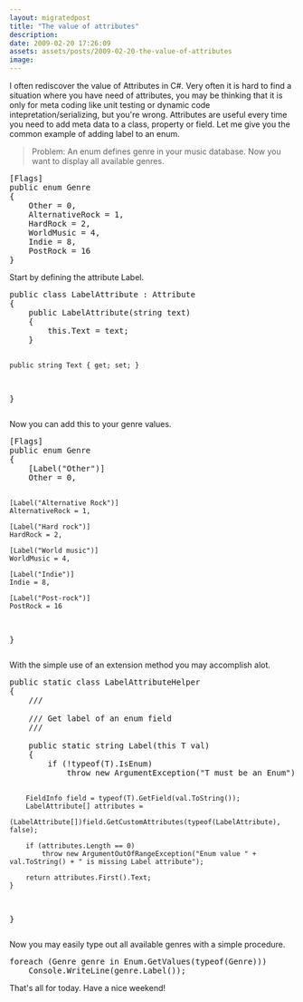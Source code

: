 ```yaml
---
layout: migratedpost
title: "The value of attributes"
description:
date: 2009-02-20 17:26:09
assets: assets/posts/2009-02-20-the-value-of-attributes
image: 
---
```


<p>I often rediscover the value of Attributes in C#. Very often it is hard to find a situation where you have need of attributes, you may be thinking that it is only for meta coding like unit testing or dynamic code intepretation/serializing, but you're wrong. Attributes are useful every time you need to add meta data to a class, property or field. Let me give you the common example of adding label to an enum.</p>
<blockquote>Problem: An enum defines genre in your music database. Now you want to display all available genres.</blockquote>
<pre class="brush: csharp">[Flags]
public enum Genre
{
    Other = 0,
    AlternativeRock = 1,
    HardRock = 2,
    WorldMusic = 4,
    Indie = 8,
    PostRock = 16
}</pre>
<p>Start by defining the attribute Label.</p>
<pre class="brush: csharp">public class LabelAttribute : Attribute
{
    public LabelAttribute(string text)
    {
        this.Text = text;
    }

    public string Text { get; set; }
}</pre>
<p>Now you can add this to your genre values.</p>
<pre class="brush: csharp">[Flags]
public enum Genre
{  
    [Label("Other")]
    Other = 0,

    [Label("Alternative Rock")]
    AlternativeRock = 1,

    [Label("Hard rock")]
    HardRock = 2,

    [Label("World music")]
    WorldMusic = 4,

    [Label("Indie")]
    Indie = 8,

    [Label("Post-rock")]
    PostRock = 16
}</pre>
<p>With the simple use of an extension method you may accomplish alot.</p>
<pre class="brush: csharp">public static class LabelAttributeHelper
{
    /// <summary>
    /// Get label of an enum field
    /// </summary>
    public static string Label<T>(this T val)
    {
        if (!typeof(T).IsEnum)
            throw new ArgumentException("T must be an Enum");

        FieldInfo field = typeof(T).GetField(val.ToString());
        LabelAttribute[] attributes = 
            (LabelAttribute[])field.GetCustomAttributes(typeof(LabelAttribute), false);

        if (attributes.Length == 0)
            throw new ArgumentOutOfRangeException("Enum value " + val.ToString() + " is missing Label attribute");

        return attributes.First().Text;
    }
}</pre>
<p>Now you may easily type out all available genres with a simple procedure.</p>
<pre class="brush: csharp">foreach (Genre genre in Enum.GetValues(typeof(Genre)))
    Console.WriteLine(genre.Label());</pre>
<p>That's all for today. Have a nice weekend!</p>
